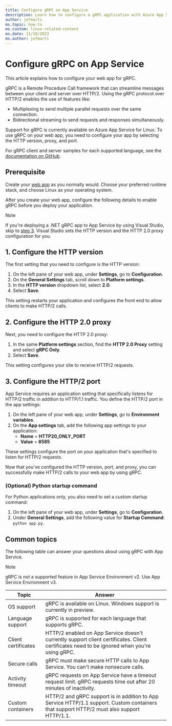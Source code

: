 ```yaml
---
title: Configure gRPC on App Service
description: Learn how to configure a gRPC application with Azure App Service on Linux.
author: jefmarti
ms.topic: how-to
ms.custom: linux-related-content
ms.date: 11/10/2023
ms.author: jefmarti
---
```


# Configure gRPC on App Service

This article explains how to configure your web app for gRPC.

gRPC is a Remote Procedure Call framework that can streamline messages between your client and server over HTTP/2. Using the gRPC protocol over HTTP/2 enables the use of features like:

- Multiplexing to send multiple parallel requests over the same connection.
- Bidirectional streaming to send requests and responses simultaneously.

Support for gRPC is currently available on Azure App Service for Linux. To use gRPC on your web app, you need to configure your app by selecting the HTTP version, proxy, and port.

For gRPC client and server samples for each supported language, see the [documentation on GitHub](https://github.com/Azure/app-service-linux-docs/tree/master/HowTo/gRPC).

## Prerequisite

Create your [web app](getting-started.md) as you normally would. Choose your preferred runtime stack, and choose Linux as your operating system.

After you create your web app, configure the following details to enable gRPC before you deploy your application.

> [!NOTE]
> If you're deploying a .NET gRPC app to App Service by using Visual Studio, skip to [step 3](#3-configure-the-http2-port). Visual Studio sets the HTTP version and the HTTP 2.0 proxy configuration for you.

## 1. Configure the HTTP version

The first setting that you need to configure is the HTTP version:

1. On the left pane of your web app, under **Settings**, go to **Configuration**.
2. On the **General Settings** tab, scroll down to **Platform settings**.
3. In the **HTTP version** dropdown list, select **2.0**.
4. Select **Save**.

This setting restarts your application and configures the front end to allow clients to make HTTP/2 calls.

## 2. Configure the HTTP 2.0 proxy

Next, you need to configure the HTTP 2.0 proxy:

1. In the same **Platform settings** section, find the **HTTP 2.0 Proxy** setting and select **gRPC Only**.
2. Select **Save**.

This setting configures your site to receive HTTP/2 requests.

## 3. Configure the HTTP/2 port

App Service requires an application setting that specifically listens for HTTP/2 traffic in addition to HTTP/1.1 traffic. You define the HTTP/2 port in the app settings:

1. On the left pane of your web app, under **Settings**, go to **Environment variables**.
2. On the **App settings** tab, add the following app settings to your application:
   - **Name** = **HTTP20_ONLY_PORT**
   - **Value** = **8585**

These settings configure the port on your application that's specified to listen for HTTP/2 requests.

Now that you've configured the HTTP version, port, and proxy, you can successfully make HTTP/2 calls to your web app by using gRPC.

### (Optional) Python startup command

For Python applications only, you also need to set a custom startup command:

1. On the left pane of your web app, under **Settings**, go to **Configuration**.
2. Under **General Settings**, add the following value for **Startup Command**: `python app.py`.

## Common topics

The following table can answer your questions about using gRPC with App Service.

> [!NOTE]
> gRPC is not a supported feature in App Service Environment v2. Use App Service Environment v3.

| Topic | Answer |
| --- | --- |
| OS support | gRPC is available on Linux. Windows support is currently in preview. |
| Language support | gRPC is supported for each language that supports gRPC.  |
| Client certificates | HTTP/2 enabled on App Service doesn't currently support client certificates. Client certificates need to be ignored when you're using gRPC. |
| Secure calls | gRPC must make secure HTTP calls to App Service. You can't make nonsecure calls. |
| Activity timeout | gRPC requests on App Service have a timeout request limit. gRPC requests time out after 20 minutes of inactivity. |
| Custom containers | HTTP/2 and gRPC support is in addition to App Service HTTP/1.1 support. Custom containers that support HTTP/2 must also support HTTP/1.1.   |
